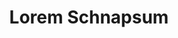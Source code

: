 ---
index: 820
type_of_section: "fullimage"
title: "Lorem Schnapsum"
sub-title: "S'guelt Chulia Roberstau morbi tellus schneck quam, geht's sit kartoffelsalad dolor Gal."
text:
   position: 9
   background: "dark"
image:
  file: "assets/images/financeurs-fp-a.jpg"
  description: "Lorem schnapsum"
  author: "Pierre Kessler"
  author_link: 
---